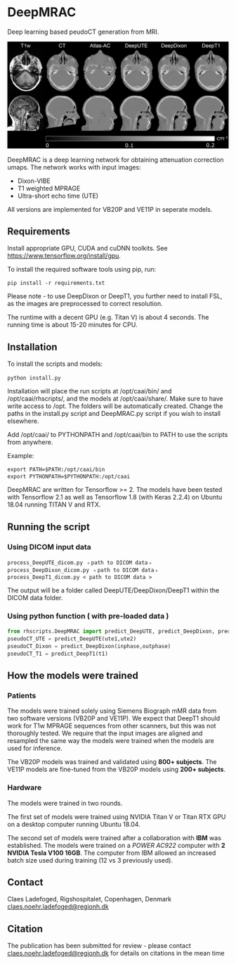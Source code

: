 ﻿# DeepMRAC
Deep learning based peudoCT generation from MRI.

![Example pseudoCT images](/images/figure2.png)

DeepMRAC is a deep learning network for obtaining attenuation correction umaps. The network works with input images:
 - Dixon-VIBE
 - T1 weighted MPRAGE
 - Ultra-short echo time (UTE)

All versions are implemented for VB20P and VE11P in seperate models.

## Requirements
Install appropriate GPU, CUDA and cuDNN toolkits. See https://www.tensorflow.org/install/gpu.

To install the required software tools using pip, run:

```
pip install -r requirements.txt
```

Please note - to use DeepDixon or DeepT1, you further need to install FSL, as the images are preprocessed to correct resolution.

The runtime with a decent GPU (e.g. Titan V) is about 4 seconds. The running time is about 15-20 minutes for CPU.

## Installation
To install the scripts and models:

``
python install.py
``

Installation will place the run scripts at /opt/caai/bin/ and /opt/caai/rhscripts/, and the models at /opt/caai/share/. Make sure to have write access to /opt.
The folders will be automatically created. Change the paths in the install.py script and DeepMRAC.py script if you wish to install elsewhere.

Add /opt/caai/ to PYTHONPATH and /opt/caai/bin to PATH to use the scripts from anywhere.

Example:

```
export PATH=$PATH:/opt/caai/bin
export PYTHONPATH=$PYTHONPATH:/opt/caai
```

DeepMRAC are written for Tensorflow >= 2. The models have been tested with Tensorflow 2.1 as well as Tensorflow 1.8 (with Keras 2.2.4) on Ubuntu 18.04 running TITAN V and RTX.

## Running the script

### Using DICOM input data
```
process_DeepUTE_dicom.py ﹤path to DICOM data﹥
process_DeepDixon_dicom.py ﹤path to DICOM data﹥
process_DeepT1_dicom.py < path to DICOM data >
```

The output will be a folder called DeepUTE/DeepDixon/DeepT1 within the DICOM data folder.

### Using python function ( with pre-loaded data )
```python
from rhscripts.DeepMRAC import predict_DeepUTE, predict_DeepDixon, predict_DeepT1
pseudoCT_UTE = predict_DeepUTE(ute1,ute2)
pseudoCT_Dixon = predict_DeepDixon(inphase,outphase)
pseudoCT_T1 = predict_DeepT1(t1)
```

## How the models were trained
### Patients
The models were trained solely using Siemens Biograph mMR data from two software versions (VB20P and VE11P). We expect that DeepT1 should work for T1w MPRAGE sequences from other scanners, but this was not thoroughly tested. We require that the input images are aligned and resampled the same way the models were trained when the models are used for inference.

The VB20P models was trained and validated using **800+ subjects**. The VE11P models are fine-tuned from the VB20P models using **200+ subjects**.

### Hardware
The models were trained in two rounds.

The first set of models were trained using NVIDIA Titan V or Titan RTX GPU on a desktop computer running Ubuntu 18.04.

The second set of models were trained after a collaboration with **IBM** was established. 
The models were trained on a *POWER AC922* computer with **2 NVIDIA Tesla V100 16GB**. The computer from IBM allowed an increased batch size used during training (12 vs 3 previously used).

## Contact
Claes Ladefoged, Rigshospitalet, Copenhagen, Denmark
claes.noehr.ladefoged@regionh.dk

## Citation
The publication has been submitted for review - please contact claes.noehr.ladefoged@regionh.dk for details on citations in the mean time
